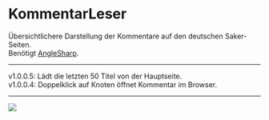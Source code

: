 # KommentarLeser
Übersichtlichere Darstellung der Kommentare auf den deutschen Saker-Seiten.  
Benötigt [AngleSharp](https://github.com/AngleSharp/AngleSharp).

----

v1.0.0.5: Lädt die letzten 50 Titel von der Hauptseite.   
v1.0.0.4: Doppelklick auf Knoten öffnet Kommentar im Browser.

---

![](http://www2.pic-upload.de/img/31350995/KL.png)

<!-- <img src="http://www2.pic-upload.de/img/31350995/KL.png" height="665" width="1064"></img> 
-->
